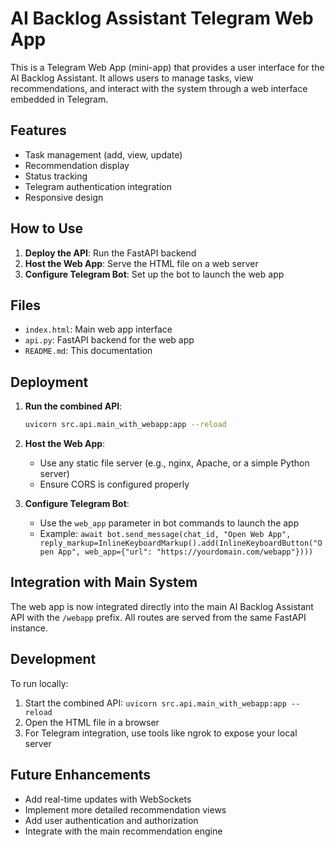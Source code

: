 


# AI Backlog Assistant Telegram Web App

This is a Telegram Web App (mini-app) that provides a user interface for the AI Backlog Assistant. It allows users to manage tasks, view recommendations, and interact with the system through a web interface embedded in Telegram.

## Features

- Task management (add, view, update)
- Recommendation display
- Status tracking
- Telegram authentication integration
- Responsive design

## How to Use

1. **Deploy the API**: Run the FastAPI backend
2. **Host the Web App**: Serve the HTML file on a web server
3. **Configure Telegram Bot**: Set up the bot to launch the web app

## Files

- `index.html`: Main web app interface
- `api.py`: FastAPI backend for the web app
- `README.md`: This documentation

## Deployment

1. **Run the combined API**:
   ```bash
   uvicorn src.api.main_with_webapp:app --reload
   ```

2. **Host the Web App**:
   - Use any static file server (e.g., nginx, Apache, or a simple Python server)
   - Ensure CORS is configured properly

3. **Configure Telegram Bot**:
   - Use the `web_app` parameter in bot commands to launch the app
   - Example: `await bot.send_message(chat_id, "Open Web App", reply_markup=InlineKeyboardMarkup().add(InlineKeyboardButton("Open App", web_app={"url": "https://yourdomain.com/webapp"})))`

## Integration with Main System

The web app is now integrated directly into the main AI Backlog Assistant API with the `/webapp` prefix. All routes are served from the same FastAPI instance.

## Development

To run locally:
1. Start the combined API: `uvicorn src.api.main_with_webapp:app --reload`
2. Open the HTML file in a browser
3. For Telegram integration, use tools like ngrok to expose your local server

## Future Enhancements

- Add real-time updates with WebSockets
- Implement more detailed recommendation views
- Add user authentication and authorization
- Integrate with the main recommendation engine


